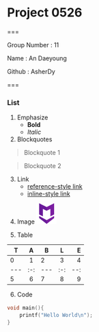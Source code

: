 # Project 0526

===

Group Number : 11

Name : An Daeyoung

Github : AsherDy

===



### List

1. Emphasize
	* **Bold**
	* *Italic*
2. Blockquotes
> Blockquote 1

> Blockquote 2

3. Link
	* [reference-style link][link]
	* [inline-style link](https://www.google.com)

[link]: https://www.google.com

4. Image
![ImageError](https://github.com/adam-p/markdown-here/raw/master/src/common/images/icon48.png "Logo title text 1")


5. Table

| T | A | B | L | E |
|---|:-:|---|:-:|--:|
| 0 | 1 | 2 | 3 | 4 |
|---|:-:|---|:-:|--:|
| 5 | 6 | 7 | 8 | 9 | 


6. Code
```C
void main(){
	printf("Hello World\n");
}
```
